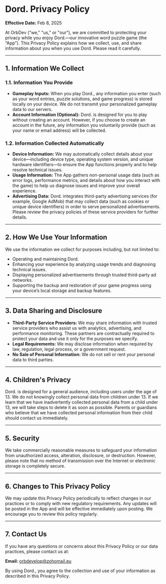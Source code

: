 # Dord. Privacy Policy

**Effective Date:** Feb 8, 2025

At OrbDev ("we," "us," or "our"), we are committed to protecting your privacy while you enjoy Dord.—our innovative word puzzle game (the “App”). This Privacy Policy explains how we collect, use, and share information about you when you use Dord. Please read it carefully.

---

## 1. Information We Collect

### 1.1. Information You Provide
- **Gameplay Inputs:** When you play Dord., any information you enter (such as your word entries, puzzle solutions, and game progress) is stored locally on your device. We do not transmit your personalized gameplay data to our servers.
- **Account Information (Optional):** Dord. is designed for you to play without creating an account. However, if you choose to create an account in the future, any information you voluntarily provide (such as your name or email address) will be collected.

### 1.2. Information Collected Automatically
- **Device Information:** We may automatically collect details about your device—including device type, operating system version, and unique hardware identifiers—to ensure the App functions properly and to help resolve technical issues.
- **Usage Information:** The App gathers non-personal usage data (such as error logs, performance metrics, and details about how you interact with the game) to help us diagnose issues and improve your overall experience.
- **Advertising Data:** Dord. integrates third-party advertising services (for example, Google AdMob) that may collect data (such as cookies or unique device identifiers) in order to serve personalized advertisements. Please review the privacy policies of these service providers for further details.

---

## 2. How We Use Your Information

We use the information we collect for purposes including, but not limited to:

- Operating and maintaining Dord.
- Enhancing your experience by analyzing usage trends and diagnosing technical issues.
- Displaying personalized advertisements through trusted third-party ad networks.
- Supporting the backup and restoration of your game progress using your device’s local storage and backup features.

---

## 3. Data Sharing and Disclosure

- **Third-Party Service Providers:** We may share information with trusted service providers who assist us with analytics, advertising, and performance monitoring. These partners are contractually required to protect your data and use it only for the purposes we specify.
- **Legal Requirements:** We may disclose information when required by law, regulation, legal process, or a government request.
- **No Sale of Personal Information:** We do not sell or rent your personal data to third parties.

---

## 4. Children's Privacy

Dord. is designed for a general audience, including users under the age of 13. We do not knowingly collect personal data from children under 13. If we learn that we have inadvertently collected personal data from a child under 13, we will take steps to delete it as soon as possible. Parents or guardians who believe that we have collected personal information from their child should contact us immediately.

---

## 5. Security

We take commercially reasonable measures to safeguard your information from unauthorized access, alteration, disclosure, or destruction. However, please note that no method of transmission over the Internet or electronic storage is completely secure.

---

## 6. Changes to This Privacy Policy

We may update this Privacy Policy periodically to reflect changes in our practices or to comply with new regulatory requirements. Any updates will be posted in the App and will be effective immediately upon posting. We encourage you to review this policy regularly.

---

## 7. Contact Us

If you have any questions or concerns about this Privacy Policy or our data practices, please contact us at:

**Email:** orbdevelop@zohomail.eu

By using Dord., you agree to the collection and use of your information as described in this Privacy Policy.
